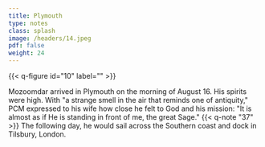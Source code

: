 ```yaml
---
title: Plymouth
type: notes
class: splash
image: /headers/14.jpeg
pdf: false
weight: 24
---
```


{{< q-figure id="10" label="" >}}

Mozoomdar arrived in Plymouth on the morning of August 16. His spirits were high. With "a strange smell in the air that reminds one of antiquity," PCM expressed to his wife how close he felt to God and his mission: "It is almost as if He is standing in front of me, the great Sage." {{< q-note "37" >}} The following day, he would sail across the Southern coast and dock in Tilsbury, London.
